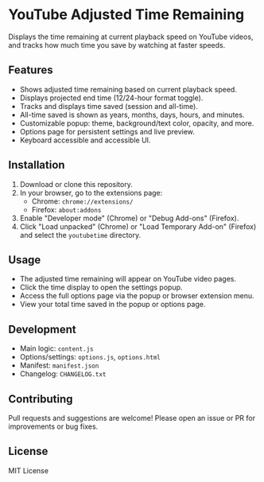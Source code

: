 # YouTube Adjusted Time Remaining

Displays the time remaining at current playback speed on YouTube videos, and tracks how much time you save by watching at faster speeds.

## Features
- Shows adjusted time remaining based on current playback speed.
- Displays projected end time (12/24-hour format toggle).
- Tracks and displays time saved (session and all-time).
- All-time saved is shown as years, months, days, hours, and minutes.
- Customizable popup: theme, background/text color, opacity, and more.
- Options page for persistent settings and live preview.
- Keyboard accessible and accessible UI.

## Installation
1. Download or clone this repository.
2. In your browser, go to the extensions page:
   - Chrome: `chrome://extensions/`
   - Firefox: `about:addons`
3. Enable "Developer mode" (Chrome) or "Debug Add-ons" (Firefox).
4. Click "Load unpacked" (Chrome) or "Load Temporary Add-on" (Firefox) and select the `youtubetime` directory.

## Usage
- The adjusted time remaining will appear on YouTube video pages.
- Click the time display to open the settings popup.
- Access the full options page via the popup or browser extension menu.
- View your total time saved in the popup or options page.

## Development
- Main logic: `content.js`
- Options/settings: `options.js`, `options.html`
- Manifest: `manifest.json`
- Changelog: `CHANGELOG.txt`

## Contributing
Pull requests and suggestions are welcome! Please open an issue or PR for improvements or bug fixes.

## License
MIT License 